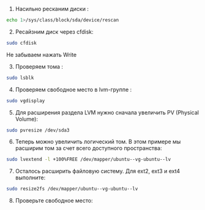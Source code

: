 1. Насильно ресканим диски :
```bash
echo 1>/sys/class/block/sda/device/rescan
```
2. Ресайзним диск через cfdisk:
```bash
sudo cfdisk
```
Не забываем нажать Write

3. Проверяем тома :
```bash
sudo lsblk
```
4. Проверяем свободное место в lvm-группе :
```bash
sudo vgdisplay
```
5. Для расширения раздела LVM нужно сначала увеличить PV (Physical Volume):
```bash
sudo pvresize /dev/sda3
```
6. Теперь можно увеличить логический том. В этом примере мы расширим том за счет всего доступного пространства:
```bash
sudo lvextend -l +100%FREE /dev/mapper/ubuntu--vg-ubuntu--lv
```
7. Осталось расширить файловую систему. Для ext2, ext3 и ext4 выполните:
```bash
sudo resize2fs /dev/mapper/ubuntu--vg-ubuntu--lv
```
8. Проверьте свободное место:
```bash

```
